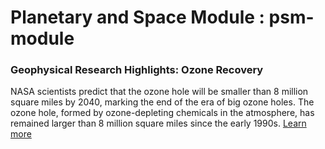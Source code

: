 # Planetary and Space Module : psm-module

### Geophysical Research Highlights: Ozone Recovery

NASA scientists predict that the ozone hole will be smaller than 8 million square miles by 2040, marking the end of the era of big ozone holes. The ozone hole, formed by ozone-depleting chemicals in the atmosphere, has remained larger than 8 million square miles since the early 1990s. [Learn more](/Geophysical%20Sub-Module/GpSM-01%20:%20Atmospheres/Ozone%20Recovery)
